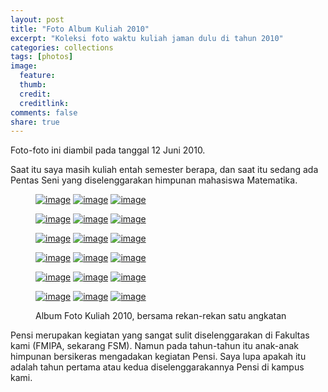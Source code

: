```yaml
---
layout: post
title: "Foto Album Kuliah 2010"
excerpt: "Koleksi foto waktu kuliah jaman dulu di tahun 2010"
categories: collections
tags: [photos]
image:
  feature: 
  thumb: 
  credit:  
  creditlink: 
comments: false
share: true
---
```


Foto-foto ini diambil pada tanggal 12 Juni 2010. 

Saat itu saya masih kuliah entah semester berapa, dan saat itu sedang ada Pentas Seni yang diselenggarakan himpunan mahasiswa Matematika. 

<figure class="third">
<a href="https://farm5.staticflickr.com/4648/25736535788_b9d856f4e1_o_d.jpg"><img src="https://farm5.staticflickr.com/4648/25736535788_b9d856f4e1_o_d.jpg" alt="image"></a>
<a href="https://farm5.staticflickr.com/4630/27829924369_84370abb0b_o_d.jpg"><img src="https://farm5.staticflickr.com/4630/27829924369_84370abb0b_o_d.jpg" alt="image"></a>
<a href="https://farm5.staticflickr.com/4708/38899060754_62ddc1b507_o_d.jpg"><img src="https://farm5.staticflickr.com/4708/38899060754_62ddc1b507_o_d.jpg" alt="image"></a>

<a href="https://farm5.staticflickr.com/4663/25736529698_94c3a7c6a5_o_d.jpg"><img src="https://farm5.staticflickr.com/4663/25736529698_94c3a7c6a5_o_d.jpg" alt="image"></a>
<a href="https://farm5.staticflickr.com/4764/38899058454_3948c72d09_o_d.jpg"><img src="https://farm5.staticflickr.com/4764/38899058454_3948c72d09_o_d.jpg" alt="image"></a>
<a href="https://farm5.staticflickr.com/4717/38899057624_9d477222b7_o_d.jpg"><img src="https://farm5.staticflickr.com/4717/38899057624_9d477222b7_o_d.jpg" alt="image"></a>

<a href="https://farm5.staticflickr.com/4652/38899056834_b2cce58134_o_d.jpg"><img src="https://farm5.staticflickr.com/4652/38899056834_b2cce58134_o_d.jpg" alt="image"></a>
<a href="https://farm5.staticflickr.com/4697/38899056014_fe74000838_o_d.jpg"><img src="https://farm5.staticflickr.com/4697/38899056014_fe74000838_o_d.jpg" alt="image"></a>
<a href="https://farm5.staticflickr.com/4694/39607213571_baf81d7701_o_d.jpg"><img src="https://farm5.staticflickr.com/4694/39607213571_baf81d7701_o_d.jpg" alt="image"></a>

<a href="https://farm5.staticflickr.com/4720/39577986102_f01bb96e8f_o_d.jpg"><img src="https://farm5.staticflickr.com/4720/39577986102_f01bb96e8f_o_d.jpg" alt="image"></a>
<a href="https://farm5.staticflickr.com/4674/39607212321_0840516ce1_o_d.jpg"><img src="https://farm5.staticflickr.com/4674/39607212321_0840516ce1_o_d.jpg" alt="image"></a>
<a href="https://farm5.staticflickr.com/4770/25736515268_73ecd9dcb7_o_d.jpg"><img src="https://farm5.staticflickr.com/4770/25736515268_73ecd9dcb7_o_d.jpg" alt="image"></a>

<a href="https://farm5.staticflickr.com/4748/39607209361_80ea13e263_o_d.jpg"><img src="https://farm5.staticflickr.com/4748/39607209361_80ea13e263_o_d.jpg" alt="image"></a>
<a href="https://farm5.staticflickr.com/4760/25736507948_057ed00f3b_o_d.jpg"><img src="https://farm5.staticflickr.com/4760/25736507948_057ed00f3b_o_d.jpg" alt="image"></a>
<a href="https://farm5.staticflickr.com/4653/27829902619_e0df7affda_o_d.jpg"><img src="https://farm5.staticflickr.com/4653/27829902619_e0df7affda_o_d.jpg" alt="image"></a>

<a href="https://farm5.staticflickr.com/4650/27829900379_1914f6f371_o_d.jpg"><img src="https://farm5.staticflickr.com/4650/27829900379_1914f6f371_o_d.jpg" alt="image"></a>
<a href="https://farm5.staticflickr.com/4761/39607202391_73f7ff523b_o_d.jpg"><img src="https://farm5.staticflickr.com/4761/39607202391_73f7ff523b_o_d.jpg" alt="image"></a>
<a href="https://farm5.staticflickr.com/4672/39607199741_4a3d3e9e82_o_d.jpg"><img src="https://farm5.staticflickr.com/4672/39607199741_4a3d3e9e82_o_d.jpg" alt="image"></a>

  <figcaption>Album Foto Kuliah 2010, bersama rekan-rekan satu angkatan</figcaption>
</figure>

Pensi merupakan kegiatan yang sangat sulit diselenggarakan di Fakultas kami (FMIPA, sekarang FSM). Namun pada tahun-tahun itu anak-anak himpunan bersikeras mengadakan kegiatan Pensi. Saya lupa apakah itu adalah tahun pertama atau kedua diselenggarakannya Pensi di kampus kami.